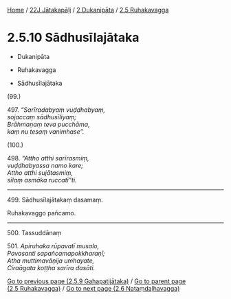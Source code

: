 
[Home](/) / [22J Jātakapāḷi](../...md) / [2 Dukanipāta](...md) / [2.5 Ruhakavagga](../22J/2/2.5.md)

# 2.5.10 Sādhusīlajātaka

* Dukanipāta

* Ruhakavagga

* Sādhusīlajātaka

(99.)

497\. _“Sarīradabyaṃ vuḍḍhabyaṃ,_  
_sojaccaṃ sādhusīliyaṃ;_  
_Brāhmaṇaṃ teva pucchāma,_  
_kaṃ nu tesaṃ vanimhase”._  


(100.)

498\. _“Attho atthi sarīrasmiṃ,_  
_vuḍḍhabyassa namo kare;_  
_Attho atthi sujātasmiṃ,_  
_sīlaṃ asmāka ruccatī”ti._  


---

499\. Sādhusīlajātakaṃ dasamaṃ.

  
Ruhakavaggo pañcamo.



---

500\. Tassuddānaṃ



501\. _Apiruhaka rūpavatī musalo,_  
_Pavasanti sapañcamapokkharaṇī;_  
_Atha muttimavāṇija umhayate,_  
_Ciraāgata koṭṭha sarīra dasāti._  


[Go to previous page (2.5.9 Gahapatijātaka)](2.5.9.md) / [Go to parent page (2.5 Ruhakavagga)](../22J/2/2.5.md) / [Go to next page (2.6 Nataṃdaḷhavagga)](../2.6.md)


